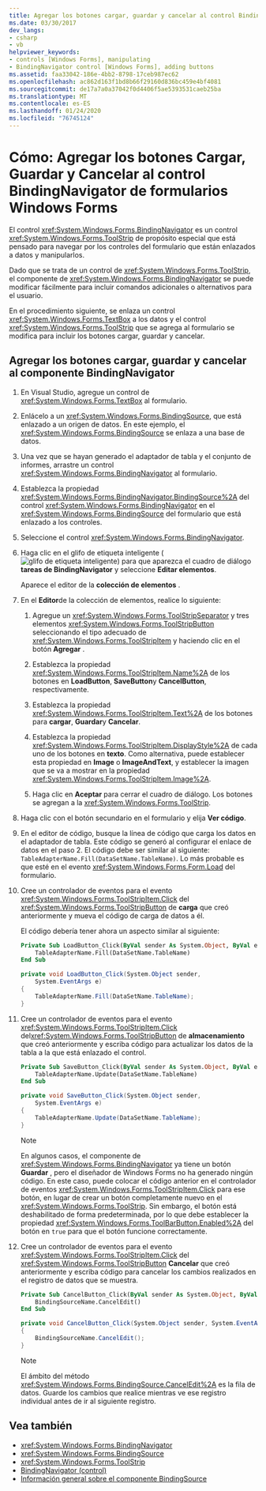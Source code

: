 ```yaml
---
title: Agregar los botones cargar, guardar y cancelar al control BindingNavigator
ms.date: 03/30/2017
dev_langs:
- csharp
- vb
helpviewer_keywords:
- controls [Windows Forms], manipulating
- BindingNavigator control [Windows Forms], adding buttons
ms.assetid: faa33042-186e-4bb2-8798-17ceb987ec62
ms.openlocfilehash: ac862d163f1bd8b66f29160d836bc459e4bf4081
ms.sourcegitcommit: de17a7a0a37042f0d4406f5ae5393531caeb25ba
ms.translationtype: MT
ms.contentlocale: es-ES
ms.lasthandoff: 01/24/2020
ms.locfileid: "76745124"
---
```

# <a name="how-to-add-load-save-and-cancel-buttons-to-the-windows-forms-bindingnavigator-control"></a>Cómo: Agregar los botones Cargar, Guardar y Cancelar al control BindingNavigator de formularios Windows Forms

El control <xref:System.Windows.Forms.BindingNavigator> es un control <xref:System.Windows.Forms.ToolStrip> de propósito especial que está pensado para navegar por los controles del formulario que están enlazados a datos y manipularlos.

Dado que se trata de un control de <xref:System.Windows.Forms.ToolStrip>, el componente de <xref:System.Windows.Forms.BindingNavigator> se puede modificar fácilmente para incluir comandos adicionales o alternativos para el usuario.

En el procedimiento siguiente, se enlaza un control <xref:System.Windows.Forms.TextBox> a los datos y el control <xref:System.Windows.Forms.ToolStrip> que se agrega al formulario se modifica para incluir los botones cargar, guardar y cancelar.

## <a name="add-load-save-and-cancel-buttons-to-the-bindingnavigator-component"></a>Agregar los botones cargar, guardar y cancelar al componente BindingNavigator

1. En Visual Studio, agregue un control de <xref:System.Windows.Forms.TextBox> al formulario.

2. Enlácelo a un <xref:System.Windows.Forms.BindingSource>, que está enlazado a un origen de datos. En este ejemplo, el <xref:System.Windows.Forms.BindingSource> se enlaza a una base de datos.

3. Una vez que se hayan generado el adaptador de tabla y el conjunto de informes, arrastre un control <xref:System.Windows.Forms.BindingNavigator> al formulario.

4. Establezca la propiedad <xref:System.Windows.Forms.BindingNavigator.BindingSource%2A> del control <xref:System.Windows.Forms.BindingNavigator> en el <xref:System.Windows.Forms.BindingSource> del formulario que está enlazado a los controles.

5. Seleccione el control <xref:System.Windows.Forms.BindingNavigator>.

6. Haga clic en el glifo de etiqueta inteligente (![glifo de etiqueta inteligente](./media/vs-winformsmttagglyph.gif "VS_WinFormSmtTagGlyph")) para que aparezca el cuadro de diálogo **tareas de BindingNavigator** y seleccione **Editar elementos**.

     Aparece el editor de la **colección de elementos** .

7. En el **Editor**de la colección de elementos, realice lo siguiente:

    1. Agregue un <xref:System.Windows.Forms.ToolStripSeparator> y tres elementos <xref:System.Windows.Forms.ToolStripButton> seleccionando el tipo adecuado de <xref:System.Windows.Forms.ToolStripItem> y haciendo clic en el botón **Agregar** .

    2. Establezca la propiedad <xref:System.Windows.Forms.ToolStripItem.Name%2A> de los botones en **LoadButton**, **SaveButton**y **CancelButton**, respectivamente.

    3. Establezca la propiedad <xref:System.Windows.Forms.ToolStripItem.Text%2A> de los botones para **cargar**, **Guardar**y **Cancelar**.

    4. Establezca la propiedad <xref:System.Windows.Forms.ToolStripItem.DisplayStyle%2A> de cada uno de los botones en **texto**. Como alternativa, puede establecer esta propiedad en **Image** o **ImageAndText**, y establecer la imagen que se va a mostrar en la propiedad <xref:System.Windows.Forms.ToolStripItem.Image%2A>.

    5. Haga clic en **Aceptar** para cerrar el cuadro de diálogo. Los botones se agregan a la <xref:System.Windows.Forms.ToolStrip>.

8. Haga clic con el botón secundario en el formulario y elija **Ver código**.

9. En el editor de código, busque la línea de código que carga los datos en el adaptador de tabla. Este código se generó al configurar el enlace de datos en el paso 2. El código debe ser similar al siguiente: `TableAdapterName.Fill(DataSetName.TableName)`. Lo más probable es que esté en el evento <xref:System.Windows.Forms.Form.Load> del formulario.

10. Cree un controlador de eventos para el evento <xref:System.Windows.Forms.ToolStripItem.Click> del <xref:System.Windows.Forms.ToolStripButton> de **carga** que creó anteriormente y mueva el código de carga de datos a él.

     El código debería tener ahora un aspecto similar al siguiente:

    ```vb
    Private Sub LoadButton_Click(ByVal sender As System.Object, ByVal e As System.EventArgs) Handles LoadButton.Click
        TableAdapterName.Fill(DataSetName.TableName)
    End Sub
    ```

    ```csharp
    private void LoadButton_Click(System.Object sender,
        System.EventArgs e)
    {
        TableAdapterName.Fill(DataSetName.TableName);
    }
    ```

11. Cree un controlador de eventos para el evento <xref:System.Windows.Forms.ToolStripItem.Click> del<xref:System.Windows.Forms.ToolStripButton> de **almacenamiento** que creó anteriormente y escriba código para actualizar los datos de la tabla a la que está enlazado el control.

    ```vb
    Private Sub SaveButton_Click(ByVal sender As System.Object, ByVal e As System.EventArgs) Handles SaveButton.Click
        TableAdapterName.Update(DataSetName.TableName)
    End Sub
    ```

    ```csharp
    private void SaveButton_Click(System.Object sender,
        System.EventArgs e)
    {
        TableAdapterName.Update(DataSetName.TableName);
    }
    ```

    > [!NOTE]
    > En algunos casos, el componente de <xref:System.Windows.Forms.BindingNavigator> ya tiene un botón **Guardar** , pero el diseñador de Windows Forms no ha generado ningún código. En este caso, puede colocar el código anterior en el controlador de eventos <xref:System.Windows.Forms.ToolStripItem.Click> para ese botón, en lugar de crear un botón completamente nuevo en el <xref:System.Windows.Forms.ToolStrip>. Sin embargo, el botón está deshabilitado de forma predeterminada, por lo que debe establecer la propiedad <xref:System.Windows.Forms.ToolBarButton.Enabled%2A> del botón en `true` para que el botón funcione correctamente.

12. Cree un controlador de eventos para el evento <xref:System.Windows.Forms.ToolStripItem.Click> del <xref:System.Windows.Forms.ToolStripButton> **Cancelar** que creó anteriormente y escriba código para cancelar los cambios realizados en el registro de datos que se muestra.

    ```vb
    Private Sub CancelButton_Click(ByVal sender As System.Object, ByVal e As System.EventArgs) Handles CancelButton.Click
        BindingSourceName.CancelEdit()
    End Sub
    ```

    ```csharp
    private void CancelButton_Click(System.Object sender, System.EventArgs e)
    {
        BindingSourceName.CancelEdit();
    }
    ```

    > [!NOTE]
    > El ámbito del método <xref:System.Windows.Forms.BindingSource.CancelEdit%2A> es la fila de datos. Guarde los cambios que realice mientras ve ese registro individual antes de ir al siguiente registro.

## <a name="see-also"></a>Vea también

- <xref:System.Windows.Forms.BindingNavigator>
- <xref:System.Windows.Forms.BindingSource>
- <xref:System.Windows.Forms.ToolStrip>
- [BindingNavigator (control)](bindingnavigator-control-windows-forms.md)
- [Información general sobre el componente BindingSource](bindingsource-component-overview.md)
